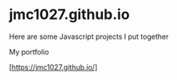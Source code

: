 # jmc1027.github.io
 Here are some Javascript projects I put together
 
My portfolio
 
 [https://jmc1027.github.io/]
